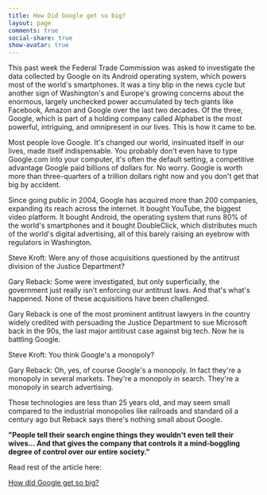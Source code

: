 ```yaml
---
title: How Did Google get so big?
layout: page
comments: true
social-share: true
show-avatar: true
---
```


This past week the Federal Trade Commission was asked to investigate the data collected by Google on its Android operating system, which powers most of the world's smartphones. It was a tiny blip in the news cycle but another sign of Washington's and Europe's growing concerns about the enormous, largely unchecked power accumulated by tech giants like Facebook, Amazon and Google over the last two decades. Of the three, Google, which is part of a holding company called Alphabet is the most powerful, intriguing, and omnipresent in our lives. This is how it came to be.

Most people love Google. It's changed our world, insinuated itself in our lives, made itself indispensable. You probably don't even have to type Google.com into your computer, it's often the default setting, a competitive advantage Google paid billions of dollars for. No worry. Google is worth more than three-quarters of a trillion dollars right now and you don't get that big by accident.

Since going public in 2004, Google has acquired more than 200 companies, expanding its reach across the internet. It bought YouTube, the biggest video platform. It bought Android, the operating system that runs 80% of the world's smartphones and it bought DoubleClick, which distributes much of the world's digital advertising, all of this barely raising an eyebrow with regulators in Washington.

Steve Kroft: Were any of those acquisitions questioned by the antitrust division of the Justice Department?

Gary Reback: Some were investigated, but only superficially, the government just really isn't enforcing our antitrust laws. And that's what's happened. None of these acquisitions have been challenged.

Gary Reback is one of the most prominent antitrust lawyers in the country widely credited with persuading the Justice Department to sue Microsoft back in the 90s, the last major antitrust case against big tech. Now he is battling Google.

Steve Kroft: You think Google's a monopoly? 

Gary Reback: Oh, yes, of course Google's a monopoly. In fact they're a monopoly in several markets. They're a monopoly in search. They're a monopoly in search advertising.

Those technologies are less than 25 years old, and may seem small compared to the industrial monopolies like railroads and standard oil a century ago but Reback says there's nothing small about Google.

**"People tell their search engine things they wouldn't even tell their wives... And that gives the company that controls it a mind-boggling degree of control over our entire society."**

Read rest of the article here:

[How did Google get so big?](https://www.cbsnews.com/news/how-did-google-get-so-big/)